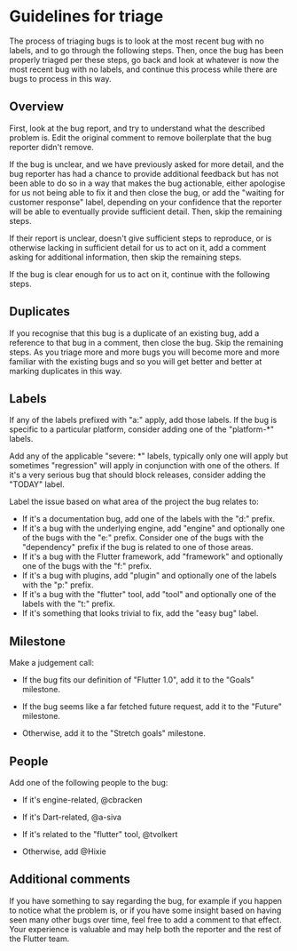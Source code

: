 # Guidelines for triage

The process of triaging bugs is to look at the most recent bug with no labels, and to go through the following steps. Then, once the bug has been properly triaged per these steps, go back and look at whatever is now the most recent bug with no labels, and continue this process while there are bugs to process in this way.

## Overview

First, look at the bug report, and try to understand what the described problem is. Edit the original comment to remove boilerplate that the bug reporter didn't remove.

If the bug is unclear, and we have previously asked for more detail, and the bug reporter has had a chance to provide additional feedback but has not been able to do so in a way that makes the bug actionable, either apologise for us not being able to fix it and then close the bug, or add the "waiting for customer response" label, depending on your confidence that the reporter will be able to eventually provide sufficient detail. Then, skip the remaining steps.

If their report is unclear, doesn't give sufficient steps to reproduce, or is otherwise lacking in sufficient detail for us to act on it, add a comment asking for additional information, then skip the remaining steps.

If the bug is clear enough for us to act on it, continue with the following steps.

## Duplicates

If you recognise that this bug is a duplicate of an existing bug, add a reference to that bug in a comment, then close the bug. Skip the remaining steps. As you triage more and more bugs you will become more and more familiar with the existing bugs and so you will get better and better at marking duplicates in this way.

## Labels

If any of the labels prefixed with "a:" apply, add those labels. If the bug is specific to a particular platform, consider adding one of the "platform-*" labels.

Add any of the applicable "severe: *" labels, typically only one will apply but sometimes "regression" will apply in conjunction with one of the others. If it's a very serious bug that should block releases, consider adding the "TODAY" label.

Label the issue based on what area of the project the bug relates to:

- If it's a documentation bug, add one of the labels with the "d:" prefix.
- If it's a bug with the underlying engine, add "engine" and optionally one of the bugs with the "e:" prefix. Consider one of the bugs with the "dependency" prefix if the bug is related to one of those areas.
- If it's a bug with the Flutter framework, add "framework" and optionally one of the bugs with the "f:" prefix.
- If it's a bug with plugins, add "plugin" and optionally one of the labels with the "p:" prefix.
- If it's a bug with the "flutter" tool, add "tool" and optionally one of the labels with the "t:" prefix.
- If it's something that looks trivial to fix, add the "easy bug" label.

## Milestone

Make a judgement call:

- If the bug fits our definition of "Flutter 1.0", add it to the "Goals" milestone.

- If the bug seems like a far fetched future request, add it to the "Future" milestone.

- Otherwise, add it to the "Stretch goals" milestone.

## People

Add one of the following people to the bug:

- If it's engine-related, @cbracken

- If it's Dart-related, @a-siva

- If it's related to the "flutter" tool, @tvolkert

- Otherwise, add @Hixie

## Additional comments

If you have something to say regarding the bug, for example if you happen to notice what the problem is, or if you have some insight based on having seen many other bugs over time, feel free to add a comment to that effect. Your experience is valuable and may help both the reporter and the rest of the Flutter team.

